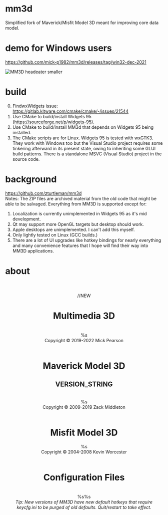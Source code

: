 # mm3d
Simplified fork of Maverick/Misfit Model 3D meant for improving core data model.

# demo for Windows users
https://github.com/mick-p1982/mm3d/releases/tag/win32-dec-2021

![MM3D headeater smaller](https://user-images.githubusercontent.com/18209495/77861427-77816780-71da-11ea-895b-965de28f11ce.png)

# build
0) FindwxWidgets issue: https://gitlab.kitware.com/cmake/cmake/-/issues/21544
1) Use CMake to build/install Widgets 95 (https://sourceforge.net/p/widgets-95).
2) Use CMake to build/install MM3d that depends on Widgets 95 being installed.
3) The CMake scripts are for Linux. Widgets 95 is tested with wxGTK3. They work
with Windows too but the Visual Studio project requires some tinkering afterward
in its present state, owing to inheriting some GLUI build patterns. There is a
standalone MSVC (Visual Studio) project in the source code.

# background
https://github.com/zturtleman/mm3d<br>
Notes: The ZIP files are archived material from the old code that might be able
to be salvaged. Everything from MM3D is supported except for:
1) Localization is currently unimplemented in Widgets 95 as it's mid development.
2) Qt may support more OpenGL targets but desktop should work.
3) Apple desktops are unimplemented. I can't add this myself.
4) Only lightly tested on Linux (GCC builds.)
5) There are a lot of UI upgrades like hotkey bindings for nearly everything and
many convenience features that I hope will find their way into MM3D applications.

# about
<html>
<head><title>MM3D-About</title></head> 
<body><center><br>
<br> //NEW
<h1>Multimedia 3D</h1><br>
%s<br>
Copyright &copy; 2019-2022 Mick Pearson<br><br>
<h1>Maverick Model 3D</h1>
<h2> VERSION_STRING </h2><br>
%s<br>
Copyright &copy; 2009-2019 Zack Middleton<br><br>
<h1>Misfit Model 3D</h1>		
%s<br>
Copyright &copy; 2004-2008 Kevin Worcester<br><br>
<h1>Configuration Files</h1><br>
%s%s<br>
<i>Tip: New versions of MM3D have new default hotkeys 
that require keycfg.ini to be purged of old defaults. 
Quit/restart to take effect.
</center></body></html>